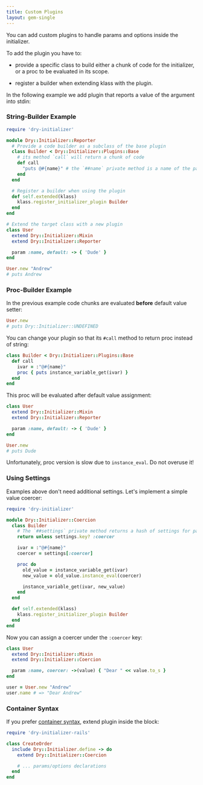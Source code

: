 ```yaml
---
title: Custom Plugins
layout: gem-single
---
```


You can add custom plugins to handle params and options inside the initializer.

To add the plugin you have to:

* provide a specific class to build either a chunk of code for the initializer,
  or a proc to be evaluated in its scope.

* register a builder when extending klass with the plugin.

In the following example we add plugin that reports a value of the argument into stdin:

### String-Builder Example

```ruby
require 'dry-initializer'

module Dry::Initializer::Reporter
  # Provide a code builder as a subclass of the base plugin
  class Builder < Dry::Initializer::Plugins::Base
    # its method `call` will return a chunk of code
    def call
      "puts @#{name}" # the `##name` private method is a name of the param/option
    end
  end

  # Register a builder when using the plugin
  def self.extended(klass)
    klass.register_initializer_plugin Builder
  end
end

# Extend the target class with a new plugin
class User
  extend Dry::Initializer::Mixin
  extend Dry::Initializer::Reporter

  param :name, default: -> { 'Dude' }
end

User.new "Andrew"
# puts Andrew
```

### Proc-Builder Example

In the previous example code chunks are evaluated **before** default value setter:

```ruby
User.new
# puts Dry::Initializer::UNDEFINED
```

You can change your plugin so that its `#call` method to return proc instead of string:

```ruby
class Builder < Dry::Initializer::Plugins::Base
  def call
    ivar = :"@#{name}"
    proc { puts instance_variable_get(ivar) }
  end
end
```

This proc will be evaluated after default value assignment:

```ruby
class User
  extend Dry::Initializer::Mixin
  extend Dry::Initializer::Reporter

  param :name, default: -> { 'Dude' }
end

User.new
# puts Dude
```

Unfortunately, proc version is slow due to `instance_eval`. Do not overuse it!

### Using Settings

Examples above don't need additional settings. Let's implement a simple value coercer:

```ruby
require 'dry-initializer'

module Dry::Initializer::Coercion
  class Builder
    # The `##settings` private method returns a hash of settings for param/option
    return unless settings.key? :coercer

    ivar = :"@#{name}"
    coercer = settings[:coercer]

    proc do
      old_value = instance_variable_get(ivar)
      new_value = old_value.instance_eval(coercer)

      instance_variable_get(ivar, new_value)
    end
  end

  def self.extended(klass)
    klass.register_initializer_plugin Builder
  end
end
```

Now you can assign a coercer under the `:coercer` key:

```ruby
class User
  extend Dry::Initializer::Mixin
  extend Dry::Initializer::Coercion

  param :name, coercer: ->(value) { "Dear " << value.to_s }
end

user = User.new "Andrew"
user.name # => "Dear Andrew"
```

### Container Syntax

If you prefer [container syntax][container-syntax], extend plugin inside the block:

```ruby
require 'dry-initializer-rails'

class CreateOrder
  include Dry::Initializer.define -> do
    extend Dry::Initializer::Coercion

    # ... params/options declarations
  end
end
```

[container-syntax]: http://dry-rb.org/gems/dry-initializer/container-version/
